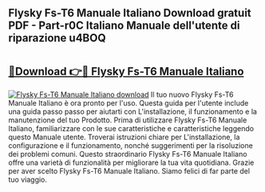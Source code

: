 ## Flysky Fs-T6 Manuale Italiano Download gratuit PDF - Part-r0C Italiano Manuale dell'utente di riparazione u4BOQ

# <h2><a href="http://dfc3s8y.blite.top/?on=Flysky+Fs-T6+Manuale+Italiano">🔗Download 👉🔴 Flysky Fs-T6 Manuale Italiano</a></h2>

[![Flysky Fs-T6 Manuale Italiano download](https://i.imgur.com/lujVjoI.png)](http://dfc3s8y.blite.top/?on=Flysky+Fs-T6+Manuale+Italiano)
Il tuo nuovo Flysky Fs-T6 Manuale Italiano è ora pronto per l'uso. Questa guida per l'utente include una guida passo passo per aiutarti con L'installazione, il funzionamento e la manutenzione del tuo Prodotto. Prima di utilizzare Flysky Fs-T6 Manuale Italiano, familiarizzare con le sue caratteristiche e caratteristiche leggendo questo Manuale utente. Troverai istruzioni chiare per L'installazione, la configurazione e il funzionamento, nonché suggerimenti per la risoluzione dei problemi comuni. Questo straordinario Flysky Fs-T6 Manuale Italiano offre una varietà di funzionalità per migliorare la tua vita quotidiana. Grazie per aver scelto Flysky Fs-T6 Manuale Italiano. Siamo felici di far parte del tuo viaggio.
